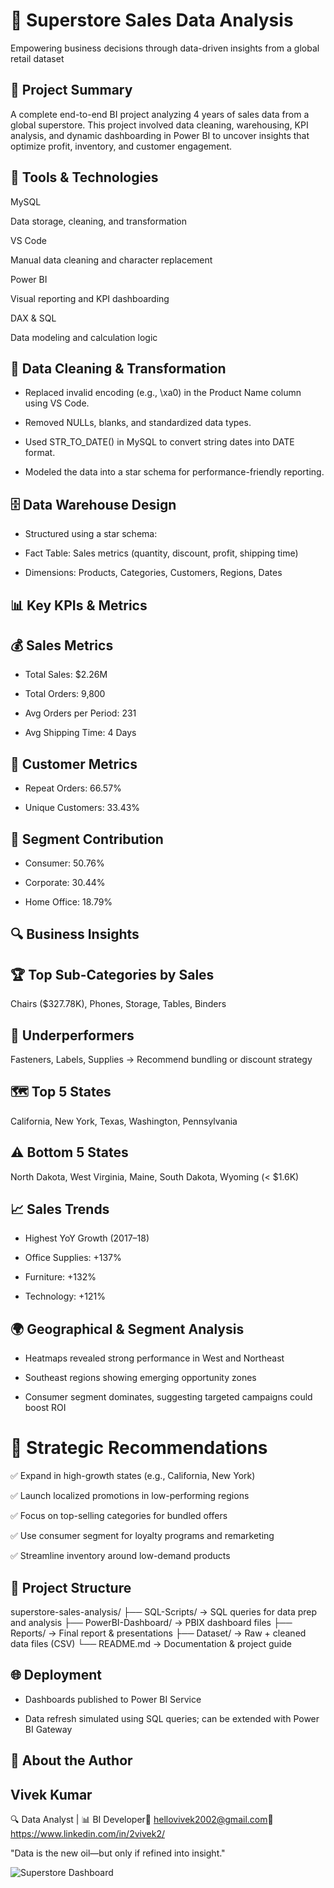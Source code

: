 # 🛒 Superstore Sales Data Analysis

Empowering business decisions through data-driven insights from a global retail dataset

## 📘 Project Summary

A complete end-to-end BI project analyzing 4 years of sales data from a global superstore. This project involved data cleaning, warehousing, KPI analysis, and dynamic dashboarding in Power BI to uncover insights that optimize profit, inventory, and customer engagement.

## 🧰 Tools & Technologies


MySQL

Data storage, cleaning, and transformation

VS Code

Manual data cleaning and character replacement

Power BI

Visual reporting and KPI dashboarding

DAX & SQL

Data modeling and calculation logic

## 🧹 Data Cleaning & Transformation

- Replaced invalid encoding (e.g., \xa0) in the Product Name column using VS Code.

- Removed NULLs, blanks, and standardized data types.

- Used STR_TO_DATE() in MySQL to convert string dates into DATE format.

- Modeled the data into a star schema for performance-friendly reporting.

## 🗄️ Data Warehouse Design

- Structured using a star schema:

- Fact Table: Sales metrics (quantity, discount, profit, shipping time)

- Dimensions: Products, Categories, Customers, Regions, Dates

## 📊 Key KPIs & Metrics

## 💰 Sales Metrics

- Total Sales: $2.26M

- Total Orders: 9,800

- Avg Orders per Period: 231

- Avg Shipping Time: 4 Days

## 👤 Customer Metrics

- Repeat Orders: 66.57%

- Unique Customers: 33.43%

## 🧭 Segment Contribution

- Consumer: 50.76%

- Corporate: 30.44%

- Home Office: 18.79%

## 🔍 Business Insights

## 🏆 Top Sub-Categories by Sales

Chairs ($327.78K), Phones, Storage, Tables, Binders

## 🛑 Underperformers

Fasteners, Labels, Supplies → Recommend bundling or discount strategy

## 🗺️ Top 5 States

California, New York, Texas, Washington, Pennsylvania

## ⚠️ Bottom 5 States

North Dakota, West Virginia, Maine, South Dakota, Wyoming (< $1.6K)

## 📈 Sales Trends

- Highest YoY Growth (2017–18)

- Office Supplies: +137%

- Furniture: +132%

- Technology: +121%

## 🌍 Geographical & Segment Analysis

- Heatmaps revealed strong performance in West and Northeast

- Southeast regions showing emerging opportunity zones

- Consumer segment dominates, suggesting targeted campaigns could boost ROI

# 🚀 Strategic Recommendations

✅ Expand in high-growth states (e.g., California, New York)

✅ Launch localized promotions in low-performing regions

✅ Focus on top-selling categories for bundled offers

✅ Use consumer segment for loyalty programs and remarketing

✅ Streamline inventory around low-demand products

## 📂 Project Structure

superstore-sales-analysis/
├── SQL-Scripts/               → SQL queries for data prep and analysis
├── PowerBI-Dashboard/        → PBIX dashboard files
├── Reports/                  → Final report & presentations
├── Dataset/                  → Raw + cleaned data files (CSV)
└── README.md                 → Documentation & project guide

## 🌐 Deployment

- Dashboards published to Power BI Service

- Data refresh simulated using SQL queries; can be extended with Power BI Gateway

## 🙋 About the Author

## Vivek Kumar
🔍 Data Analyst | 📊 BI Developer📧 
hellovivek2002@gmail.com🔗 https://www.linkedin.com/in/2vivek2/ 



"Data is the new oil—but only if refined into insight."

![Superstore Dashboard]("https://github.com/2vivek2/SuperStore_Analysis/blob/main/Superstore%20Report.PNG")
